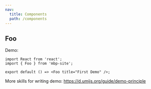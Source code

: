 ```yaml
---
nav:
  title: Components
  path: /components
---
```


## Foo

Demo:

```tsx
import React from 'react';
import { Foo } from 'mbp-site';

export default () => <Foo title="First Demo" />;
```

More skills for writing demo: https://d.umijs.org/guide/demo-principle
